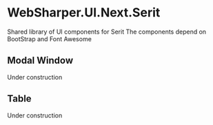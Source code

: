 # WebSharper.UI.Next.Serit

Shared library of UI components for Serit
The components depend on BootStrap and Font Awesome

## Modal Window

Under construction

## Table

Under construction